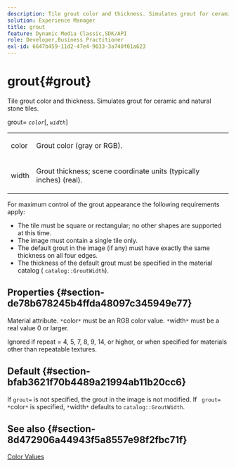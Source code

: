 ```yaml
---
description: Tile grout color and thickness. Simulates grout for ceramic and natural stone tiles.
solution: Experience Manager
title: grout
feature: Dynamic Media Classic,SDK/API
role: Developer,Business Practitioner
exl-id: 6647b459-11d2-47e4-9033-3a740f01a623
---
```

# grout{#grout}

Tile grout color and thickness. Simulates grout for ceramic and natural stone tiles.

grout= *`color`*[, *`width`*]

<table id="simpletable_302B78CFC8F14E0F962D1D2064AD1371"> 
 <tr class="strow"> 
  <td class="stentry"> <p> <span class="codeph"> <span class="varname"> color </span> </span> </p> </td> 
  <td class="stentry"> <p>Grout color (gray or RGB). </p> </td> 
 </tr> 
 <tr class="strow"> 
  <td class="stentry"> <p> <span class="codeph"> <span class="varname"> width </span> </span> </p> </td> 
  <td class="stentry"> <p>Grout thickness; scene coordinate units (typically inches) (real). </p> </td> 
 </tr> 
</table>

For maximum control of the grout appearance the following requirements apply:

* The tile must be square or rectangular; no other shapes are supported at this time. 
* The image must contain a single tile only. 
* The default grout in the image (if any) must have exactly the same thickness on all four edges. 
* The thickness of the default grout must be specified in the material catalog ( `catalog::GroutWidth`).

## Properties {#section-de78b678245b4ffda48097c345949e77}

Material attribute. `*`color`*` must be an RGB color value. `*`width`*` must be a real value 0 or larger.

Ignored if repeat = 4, 5, 7, 8, 9, 14, or higher, or when specified for materials other than repeatable textures.

## Default {#section-bfab3621f70b4489a21994ab11b20cc6}

If `grout=` is not specified, the grout in the image is not modified. If ` grout= *`color`*` is specified, `*`width`*` defaults to `catalog::GroutWidth`.

## See also {#section-8d472906a44943f5a8557e98f2fbc71f}

[Color Values](../../../../../ir-api/http-protocol/image-rendering-api-ref/c-ir-http-protocol-ref/c-ir-http-protocol-syntax-and-features/r-ir-color-values.md#reference-657f95c0841742d2a55a48bc938303f6)
